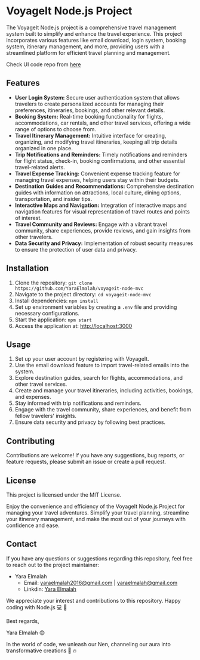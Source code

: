 # VoyageIt Node.js Project

The VoyageIt Node.js project is a comprehensive travel management system built to simplify and enhance the travel experience. This project incorporates various features like email download, login system, booking system, itinerary management, and more, providing users with a streamlined platform for efficient travel planning and management.

Check UI code repo from [here](https://github.com/YaraElmalah/voyageIt)

## Features

- **User Login System:** Secure user authentication system that allows travelers to create personalized accounts for managing their preferences, itineraries, bookings, and other relevant details.
- **Booking System:** Real-time booking functionality for flights, accommodations, car rentals, and other travel services, offering a wide range of options to choose from.
- **Travel Itinerary Management:** Intuitive interface for creating, organizing, and modifying travel itineraries, keeping all trip details organized in one place.
- **Trip Notifications and Reminders:** Timely notifications and reminders for flight status, check-in, booking confirmations, and other essential travel-related alerts.
- **Travel Expense Tracking:** Convenient expense tracking feature for managing travel expenses, helping users stay within their budgets.
- **Destination Guides and Recommendations:** Comprehensive destination guides with information on attractions, local culture, dining options, transportation, and insider tips.
- **Interactive Maps and Navigation:** Integration of interactive maps and navigation features for visual representation of travel routes and points of interest.
- **Travel Community and Reviews:** Engage with a vibrant travel community, share experiences, provide reviews, and gain insights from other travelers.
- **Data Security and Privacy:** Implementation of robust security measures to ensure the protection of user data and privacy.

## Installation

1. Clone the repository: `git clone https://github.com/YaraElmalah/voyageit-node-mvc`
2. Navigate to the project directory: `cd voyageit-node-mvc`
3. Install dependencies: `npm install`
4. Set up environment variables by creating a `.env` file and providing necessary configurations.
5. Start the application: `npm start`
6. Access the application at: [http://localhost:3000](http://localhost:3000)

## Usage

1. Set up your user account by registering with VoyageIt.
2. Use the email download feature to import travel-related emails into the system.
3. Explore destination guides, search for flights, accommodations, and other travel services.
4. Create and manage your travel itineraries, including activities, bookings, and expenses.
5. Stay informed with trip notifications and reminders.
6. Engage with the travel community, share experiences, and benefit from fellow travelers' insights.
7. Ensure data security and privacy by following best practices.

## Contributing

Contributions are welcome! If you have any suggestions, bug reports, or feature requests, please submit an issue or create a pull request.


## License

This project is licensed under the MIT License.

Enjoy the convenience and efficiency of the VoyageIt Node.js Project for managing your travel adventures. Simplify your travel planning, streamline your itinerary management, and make the most out of your journeys with confidence and ease.

## Contact

If you have any questions or suggestions regarding this repository, feel free to reach out to the project maintainer:

- Yara Elmalah
  - Email: yaraelmalah2016@gmail.com | yaraelmalah@gmail.com
  - Linkdin: [Yara Elmalah](https://www.linkedin.com/in/yara-elmalah/)

We appreciate your interest and contributions to this repository. Happy coding with Node.js :computer: :clinking_glasses:


Best regards,

Yara Elmalah 😊

In the world of code, we unleash our Nen, channeling our aura into transformative creations :sauropod: :fire:	

